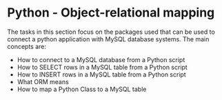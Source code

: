 # Python - Object-relational mapping
The tasks in this section focus on the packages used that can be used to connect a python application with MySQL database systems. The main concepts are:
* How to connect to a MySQL database from a Python script
* How to SELECT rows in a MySQL table from a Python script
* How to INSERT rows in a MySQL table from a Python script
* What ORM means
* How to map a Python Class to a MySQL table
